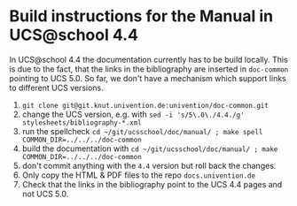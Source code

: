 # Build instructions for the Manual in UCS@school 4.4

In UCS@school 4.4 the documentation currently has to be build locally.
This is due to the fact, that the links in the bibliography are inserted in `doc-common` pointing to UCS 5.0.
So far, we don't have a mechanism which support links to different UCS versions.

1. `git clone git@git.knut.univention.de:univention/doc-common.git`
2. change the UCS version, e.g. with `sed -i 's/5\.0\./4.4./g' stylesheets/bibliography-*.xml`
3. run the spellcheck `cd ~/git/ucsschool/doc/manual/ ; make spell COMMON_DIR=../../../doc-common`
4. build the documentation with `cd ~/git/ucsschool/doc/manual/ ; make COMMON_DIR=../../../doc-common`
5. don't commit anything with the `4.4` version but roll back the changes.
6. Only copy the HTML & PDF files to the repo `docs.univention.de`
7. Check that the links in the bibliography point to the UCS 4.4 pages and not UCS 5.0.
